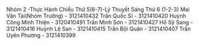 Nhóm 2 -Thực Hành Chiều Thứ 5(6-7)-Lý Thuyết Sáng Thứ 6 (1-2-3) 
Mai Văn Tài(Nhóm Trưởng) - 3121410432
Trần Quốc Sĩ - 3121410420
Huỳnh Công Minh Thiện - 3120410491
Trần Minh Sơn - 3121410427
Hồ Sỹ Sang - 3121410416
Huỳnh Lệ San - 3121410415
Trần Bội Quân - 3121410407
Trần Uyên Phương - 3121410399
